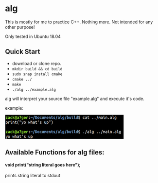 # alg

This is mostly for me to practice C++. Nothing more. Not intended for any other purpose!

Only tested in Ubuntu 18.04

## Quick Start

- download or clone repo. 
- `mkdir build && cd build`
- `sudo snap install cmake`
- `cmake ../`
- `make`
- `./alg ../example.alg`

alg will interpret your source file "example.alg" and execute it's code.

example:

![example](./images/example.png)


## Available Functions for alg files:

#### void print("string literal goes here");
  
prints string literal to stdout
